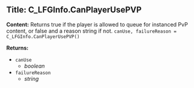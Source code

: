 ## Title: C_LFGInfo.CanPlayerUsePVP

**Content:**
Returns true if the player is allowed to queue for instanced PvP content, or false and a reason string if not.
`canUse, failureReason = C_LFGInfo.CanPlayerUsePVP()`

**Returns:**
- `canUse`
  - *boolean*
- `failureReason`
  - *string*